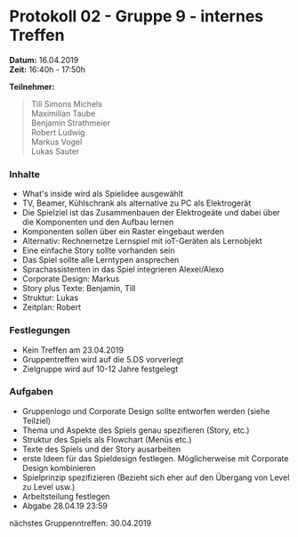 # Protokoll 02 - Gruppe 9 - internes Treffen

**Datum:** 16.04.2019  
**Zeit:** 16:40h - 17:50h

**Teilnehmer:**
> Till Simons Michels  
> Maximilian Taube  
> Benjamin Strathmeier  
> Robert Ludwig  
> Markus Vogel  
> Lukas Sauter


### Inhalte
- What's inside wird als Spielidee ausgewählt
- TV, Beamer, Kühlschrank als alternative zu PC als Elektrogerät
- Die Spielziel ist das Zusammenbauen der Elektrogeäte und dabei über die Komponenten und den Aufbau lernen
- Komponenten sollen über ein Raster eingebaut werden
- Alternativ: Rechnernetze Lernspiel mit ioT-Geräten als Lernobjekt
- Eine einfache Story sollte vorhanden sein
- Das Spiel sollte alle Lerntypen ansprechen
- Sprachassistenten in das Spiel integrieren Alexei/Alexo
- Corporate Design: Markus
- Story plus Texte: Benjamin, Till
- Struktur: Lukas
- Zeitplan: Robert

### Festlegungen
- Kein Treffen am 23.04.2019
- Gruppentreffen wird auf die 5.DS vorverlegt
- Zielgruppe wird auf 10-12 Jahre festgelegt

### Aufgaben
- Gruppenlogo und Corporate Design sollte entworfen werden (siehe Teilziel)
- Thema und Aspekte des Spiels genau spezifieren (Story, etc.)
- Struktur des Spiels als Flowchart (Menüs etc.)
- Texte des Spiels und der Story ausarbeiten
- erste Ideen für das Spieldesign festlegen. Möglicherweise mit Corporate Design kombinieren
- Spielprinzip spezifizieren (Bezieht sich eher auf den Übergang von Level zu Level usw.)
- Arbeitsteilung festlegen
- Abgabe 28.04.19 23:59

nächstes Gruppenntreffen: 30.04.2019